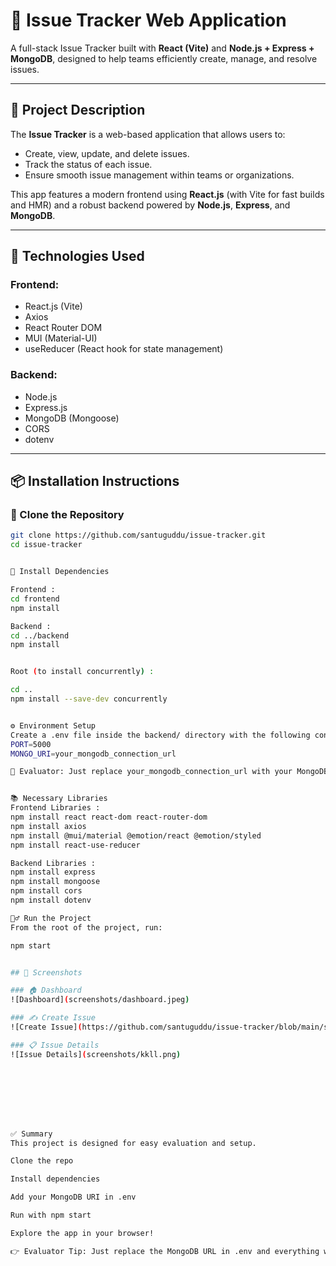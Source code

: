 # 🐛 Issue Tracker Web Application

A full-stack Issue Tracker built with **React (Vite)** and **Node.js + Express + MongoDB**, designed to help teams efficiently create, manage, and resolve issues.

---

## 🚀 Project Description

The **Issue Tracker** is a web-based application that allows users to:

- Create, view, update, and delete issues.
- Track the status of each issue.
- Ensure smooth issue management within teams or organizations.

This app features a modern frontend using **React.js** (with Vite for fast builds and HMR) and a robust backend powered by **Node.js**, **Express**, and **MongoDB**.

---

## 🧰 Technologies Used

### Frontend:
- React.js (Vite)
- Axios
- React Router DOM
- MUI (Material-UI)
- useReducer (React hook for state management)

### Backend:
- Node.js
- Express.js
- MongoDB (Mongoose)
- CORS
- dotenv

---

## 📦 Installation Instructions

### 🔁 Clone the Repository

```bash
git clone https://github.com/santuguddu/issue-tracker.git
cd issue-tracker


📁 Install Dependencies

Frontend :
cd frontend
npm install

Backend :
cd ../backend
npm install


Root (to install concurrently) :

cd ..
npm install --save-dev concurrently


⚙️ Environment Setup
Create a .env file inside the backend/ directory with the following content:
PORT=5000
MONGO_URI=your_mongodb_connection_url

🔑 Evaluator: Just replace your_mongodb_connection_url with your MongoDB Atlas connection string.


📚 Necessary Libraries
Frontend Libraries :
npm install react react-dom react-router-dom
npm install axios
npm install @mui/material @emotion/react @emotion/styled
npm install react-use-reducer

Backend Libraries :
npm install express
npm install mongoose
npm install cors
npm install dotenv

🏃‍♂️ Run the Project
From the root of the project, run:

npm start


## 📸 Screenshots

### 🏠 Dashboard  
![Dashboard](screenshots/dashboard.jpeg)

### ✍️ Create Issue  
![Create Issue](https://github.com/santuguddu/issue-tracker/blob/main/screenshots/create-issue.jpeg?raw=true)

### 📋 Issue Details  
![Issue Details](screenshots/kkll.png)








✅ Summary
This project is designed for easy evaluation and setup.

Clone the repo

Install dependencies

Add your MongoDB URI in .env

Run with npm start

Explore the app in your browser!

👉 Evaluator Tip: Just replace the MongoDB URL in .env and everything will work perfectly!

